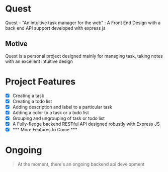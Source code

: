 # Quest
Quest - "An intuitive task manager for the web" : A Front End Design with a back end API support developed with express js 
## Motive
Quest is a personal project designed mainly for managing task, taking notes with an excellent intuitive design 

# Project Features
- [x] Creating a task
- [x] Creating a todo list
- [x] Adding description and label to a particular task
- [x] Adding a color to a task or a todo list
- [x] Grouping and ungrouping of task or todo list
- [x] A Fully-fledge backend RESTful API designed robustly with Express JS
- [x] *** More Features to Come ***

# Ongoing
> At the moment, there's an ongoing backend api development
